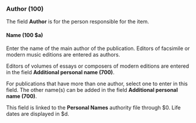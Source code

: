 ### Author (100)

The field **Author** is for the person responsible for the item.  

#### Name (100 $a)

Enter the name of the main author of the publication. Editors of facsimile or modern music editions are entered as authors.  

Editors of volumes of essays or composers of modern editions are entered in the field **Additional personal name (700)**.  

For publications that have more than one author, select one to enter in this field. The other name(s) can be added in the field **Additional personal name (700)**.  

This field is linked to the **Personal Names** authority file through $0. Life dates are displayed in $d.
